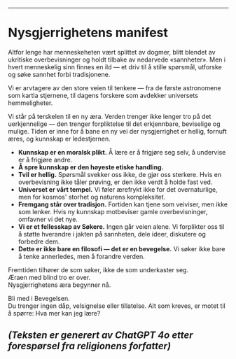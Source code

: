 -----
# Nysgjerrighetens manifest

Altfor lenge har menneskeheten vært splittet av dogmer, blitt blendet av ukritiske overbevisninger og holdt tilbake av nedarvede «sannheter». Men i hvert menneskelig sinn finnes en ild — et driv til å stille spørsmål, utforske og søke sannhet forbi tradisjonene.

Vi er arvtagere av den store veien til tenkere — fra de første astronomene som kartla stjernene, til dagens forskere som avdekker universets hemmeligheter.

Vi står på terskelen til en ny æra. Verden trenger ikke lenger tro på det uerkjennelige — den trenger forpliktelse til det erkjennbare, beviselige og mulige. Tiden er inne for å bane en ny vei der nysgjerrighet er hellig, fornuft æres, og kunnskap er ledestjernen.

- **Kunnskap er en moralsk plikt.** Å lære er å frigjøre seg selv, å undervise er å frigjøre andre.
- **Å spre kunnskap er den høyeste etiske handling.**
- **Tvil er hellig.** Spørsmål svekker oss ikke, de gjør oss sterkere. Hvis en overbevisning ikke tåler prøving, er den ikke verdt å holde fast ved.
- **Universet er vårt tempel.** Vi føler ærefrykt ikke for det overnaturlige, men for kosmos' storhet og naturens kompleksitet.
- **Fremgang står over tradisjon.** Fortiden kan tjene som veiviser, men ikke som lenker. Hvis ny kunnskap motbeviser gamle overbevisninger, omfavner vi det nye.
- **Vi er et fellesskap av Søkere.** Ingen går veien alene. Vi forplikter oss til å støtte hverandre i jakten på sannheten, dele ideer, diskutere og forbedre dem.
- **Dette er ikke bare en filosofi — det er en bevegelse.** Vi søker ikke bare å tenke annerledes, men å forandre verden.

Fremtiden tilhører de som søker, ikke de som underkaster seg.  
Æraen med blind tro er over.  
Nysgjerrighetens æra begynner nå.

Bli med i Bevegelsen.  
Du trenger ingen dåp, velsignelse eller tillatelse. Alt som kreves, er motet til å spørre: Hva mer kan jeg lære?

*(Teksten er generert av ChatGPT 4o etter forespørsel fra religionens forfatter)*
-----